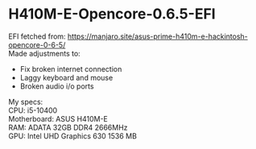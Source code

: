 # H410M-E-Opencore-0.6.5-EFI

EFI fetched from: https://manjaro.site/asus-prime-h410m-e-hackintosh-opencore-0-6-5/ <br>
Made adjustments to:
- Fix broken internet connection
- Laggy keyboard and mouse
- Broken audio i/o ports

My specs: <br>
CPU: i5-10400 <br>
Motherboard: ASUS H410M-E <br>
RAM: ADATA 32GB DDR4 2666MHz <br>
GPU: Intel UHD Graphics 630 1536 MB
